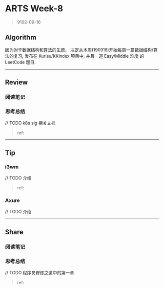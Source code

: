 # ARTS Week-8

> 9102-09-16

## Algorithm

因为对于数据结构和算法的生疏， 决定从本周(190916)开始每周一篇数据结构/算法的复习, 发布在 Kurisu/KKindex 项目中, 并且一道 Easy/Middle 难度 的 LeetCode 题目.


----

## Review

### 阅读笔记

### 思考总结


// TODO k8s sig 相关文档

> ref: 
>
> []()

----

## Tip

### i3wm 
// TODO 介绍 

> ref:
>
> []()


### Axure
// TODO 介绍

----

## Share

### 阅读笔记

### 思考总结

// TODO 程序员修炼之道中的第一章

> ref:
>
> []()
